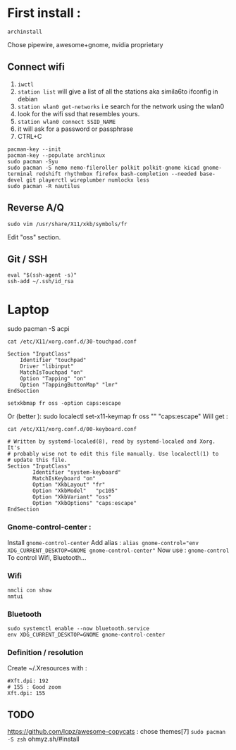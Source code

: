 # First install :

`archinstall`

Chose pipewire, awesome+gnome, nvidia proprietary

## Connect wifi

1. `iwctl`
2. `station list` will give a list of all the stations aka simila6to ifconfig in debian
3. `station wlan0 get-networks` i.e search for the network using the wlan0
4. look for the wifi ssd that resembles yours. 
5. `station wlan0 connect SSID_NAME`
6. it will ask for a password or passphrase 
7. CTRL+C 

```
pacman-key --init
pacman-key --populate archlinux
sudo pacman -Syu
sudo pacman -S nemo nemo-fileroller polkit polkit-gnome kicad gnome-terminal redshift rhythmbox firefox bash-completion --needed base-devel git playerctl wireplumber numlockx less
sudo pacman -R nautilus
```

## Reverse A/Q

    sudo vim /usr/share/X11/xkb/symbols/fr

Edit "oss" section.

## Git / SSH

```
eval "$(ssh-agent -s)"
ssh-add ~/.ssh/id_rsa
```

# Laptop

sudo pacman -S acpi

    cat /etc/X11/xorg.conf.d/30-touchpad.conf
    
```
Section "InputClass"
    Identifier "touchpad"
    Driver "libinput"
    MatchIsTouchpad "on"
    Option "Tapping" "on"
    Option "TappingButtonMap" "lmr"
EndSection
```

    setxkbmap fr oss -option caps:escape
Or (better ): 
    sudo localectl set-x11-keymap fr oss "" "caps:escape"
Will get :

    cat /etc/X11/xorg.conf.d/00-keyboard.conf
    
```
# Written by systemd-localed(8), read by systemd-localed and Xorg. It's
# probably wise not to edit this file manually. Use localectl(1) to
# update this file.
Section "InputClass"
        Identifier "system-keyboard"
        MatchIsKeyboard "on"
        Option "XkbLayout" "fr"
        Option "XkbModel"   "pc105"
        Option "XkbVariant" "oss"
        Option "XkbOptions" "caps:escape"
EndSection
```

### Gnome-control-center :

Install `gnome-control-center`
Add alias : 
    `alias gnome-control="env XDG_CURRENT_DESKTOP=GNOME gnome-control-center"`
Now use :
    `gnome-control`
To control Wifi, Bluetooth…

### Wifi

```
nmcli con show
nmtui
```

### Bluetooth

```
sudo systemctl enable --now bluetooth.service
env XDG_CURRENT_DESKTOP=GNOME gnome-control-center
```

### Definition / resolution

Create ~/.Xresources with :
```
#Xft.dpi: 192
# 155 : Good zoom
Xft.dpi: 155
```

## TODO 
https://github.com/lcpz/awesome-copycats : chose themes[7]
`sudo pacman -S zsh`
ohmyz.sh/#install
